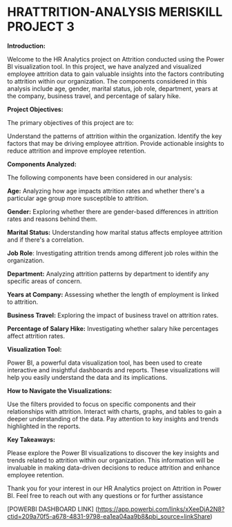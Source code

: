 # HRATTRITION-ANALYSIS MERISKILL PROJECT 3

**Introduction:**

Welcome to the HR Analytics project on Attrition conducted using the Power BI visualization tool. In this project, we have analyzed and visualized employee attrition data to gain valuable insights into the factors contributing to attrition within our organization. The components considered in this analysis include age, gender, marital status, job role, department, years at the company, business travel, and percentage of salary hike.

**Project Objectives:**

The primary objectives of this project are to:

Understand the patterns of attrition within the organization.
Identify the key factors that may be driving employee attrition.
Provide actionable insights to reduce attrition and improve employee retention.

**Components Analyzed:**

The following components have been considered in our analysis:

**Age:** Analyzing how age impacts attrition rates and whether there's a particular age group more susceptible to attrition.

**Gender:** Exploring whether there are gender-based differences in attrition rates and reasons behind them.

**Marital Status:** Understanding how marital status affects employee attrition and if there's a correlation.

**Job Role**: Investigating attrition trends among different job roles within the organization.

**Department:** Analyzing attrition patterns by department to identify any specific areas of concern.

**Years at Company:** Assessing whether the length of employment is linked to attrition.

**Business Travel:** Exploring the impact of business travel on attrition rates.

**Percentage of Salary Hike:** Investigating whether salary hike percentages affect attrition rates.

**Visualization Tool:**

Power BI, a powerful data visualization tool, has been used to create interactive and insightful dashboards and reports. These visualizations will help you easily understand the data and its implications.

**How to Navigate the Visualizations:**

Use the filters provided to focus on specific components and their relationships with attrition.
Interact with charts, graphs, and tables to gain a deeper understanding of the data.
Pay attention to key insights and trends highlighted in the reports.

**Key Takeaways:**

Please explore the Power BI visualizations to discover the key insights and trends related to attrition within our organization. This information will be invaluable in making data-driven decisions to reduce attrition and enhance employee retention.

Thank you for your interest in our HR Analytics project on Attrition in Power BI. Feel free to reach out with any questions or for further assistance


[POWERBI DASHBOARD LINK] (https://app.powerbi.com/links/xXeeDjA2N8?ctid=209a70f5-a678-4831-9798-ea1ea04aa9b8&pbi_source=linkShare)
